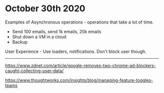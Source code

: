 # October 30th 2020

Examples of Asynchronous operations - operations that take a lot of time.
- Send 100 emails, send 1k emails, 20k emails
- Shut down a VM in a cloud
- Backup

User Experience - Use loaders, notifications. Don't block user though.

---

https://www.zdnet.com/article/google-removes-two-chrome-ad-blockers-caught-collecting-user-data/

https://www.thoughtworks.com/insights/blog/managing-feature-toggles-teams
